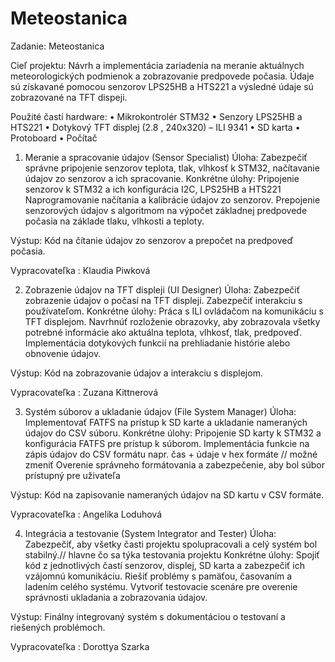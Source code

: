 # Meteostanica
Zadanie: Meteostanica

Cieľ projektu: 
Návrh a implementácia zariadenia na meranie aktuálnych meteorologických podmienok a zobrazovanie predpovede počasia. Údaje sú získavané pomocou senzorov LPS25HB a HTS221 a výsledné údaje sú zobrazované na TFT dispeji.

Použité časti hardware:
•	Mikrokontrolér STM32
•	Senzory LPS25HB a HTS221
•	Dotykový TFT displej (2.8 , 240x320) – ILI 9341
•	SD karta
•	Protoboard
•	Počítač

1. Meranie a spracovanie údajov (Sensor Specialist) 
Úloha: 
Zabezpečiť správne pripojenie senzorov teplota, tlak, vlhkosť k STM32, načítavanie údajov zo senzorov a ich spracovanie.
Konkrétne úlohy:
Pripojenie senzorov k STM32 a ich konfigurácia I2C, LPS25HB a HTS221
Naprogramovanie načítania a kalibrácie údajov zo senzorov.
Prepojenie senzorových údajov s algoritmom na výpočet základnej predpovede počasia na základe tlaku, vlhkosti a teploty.

Výstup: Kód na čítanie údajov zo senzorov a prepočet na predpoveď počasia.

Vypracovateľka : Klaudia Piwková

2. Zobrazenie údajov na TFT displeji (UI Designer)
Úloha: 
Zabezpečiť zobrazenie údajov o počasí na TFT displeji. Zabezpečiť interakciu s používateľom.
Konkrétne úlohy:
Práca s ILI ovládačom na komunikáciu s TFT displejom.
Navrhnúť rozloženie obrazovky, aby zobrazovala všetky potrebné informácie ako aktuálna teplota, vlhkosť, tlak, predpoveď.
Implementácia dotykových funkcií na prehliadanie histórie alebo obnovenie údajov.

Výstup: Kód na zobrazovanie údajov a interakciu s displejom.

Vypracovateľka : Zuzana Kittnerová

3. Systém súborov a ukladanie údajov (File System Manager)
Úloha: 
Implementovať FATFS na prístup k SD karte a ukladanie nameraných údajov do CSV súboru.
Konkrétne úlohy:
Pripojenie SD karty k STM32 a konfigurácia FATFS pre prístup k súborom.
Implementácia funkcie na zápis údajov do CSV formátu napr. čas + údaje v hex formáte // možné zmeniť 
Overenie správneho formátovania a zabezpečenie, aby bol súbor prístupný  pre uživateľa 

Výstup: Kód na zapisovanie nameraných údajov na SD kartu v CSV formáte.

Vypracovateľka : Angelika Loduhová

4. Integrácia a testovanie (System Integrator and Tester)
Úloha:
Zabezpečiť, aby všetky časti projektu spolupracovali a celý systém bol stabilný.// hlavne čo sa týka testovania projektu 
Konkrétne úlohy:
Spojiť kód z jednotlivých častí senzorov, displej, SD karta a zabezpečiť ich vzájomnú komunikáciu.
Riešiť problémy s pamäťou, časovaním a ladením celého systému.
Vytvoriť testovacie scenáre pre overenie správnosti ukladania a zobrazovania údajov.

Výstup: Finálny integrovaný systém s dokumentáciou o testovaní a riešených problémoch.

 Vypracovateľka : Dorottya Szarka 
